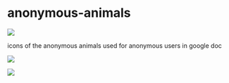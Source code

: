 # anonymous-animals
[![](https://api.travis-ci.org/wayou/anonymous-animals.svg?branch=master)](https://travis-ci.org/wayou/anonymous-animals)

icons of the anonymous animals used for anonymous users in google doc

![](https://github.com/wayou/anonymous-animals/raw/master/assets/screen-shot.png)

![](https://github.com/wayou/anonymous-animals/raw/master/assets/anonymous_animals.png)
